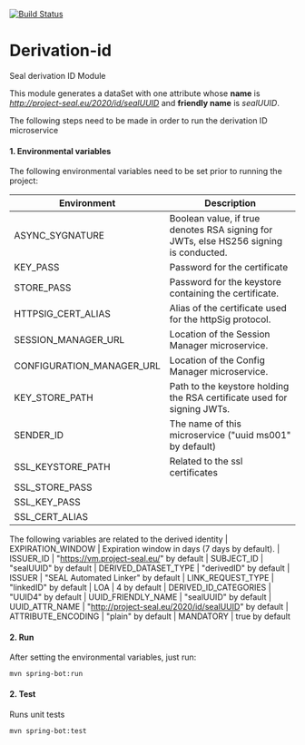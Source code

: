 [![Build Status](https://travis-ci.org/EC-SEAL/derivation-id.svg?branch=development)](https://travis-ci.org/EC-SEAL/derivation-id)

# Derivation-id
Seal derivation ID Module

This module generates a dataSet with one attribute whose **name** is _http://project-seal.eu/2020/id/sealUUID_ and  **friendly name** is _sealUUID_.

The following steps need to be made in order to run the derivation ID microservice

#### 1. Environmental variables

The following environmental variables need to be set prior to running the project:

|Environment       | Description |
|------------------| ---- | 
| ASYNC_SYGNATURE  | Boolean value, if true denotes RSA signing for JWTs, else HS256 signing is conducted.|
| KEY_PASS         | Password for the certificate| 
| STORE_PASS       | Password for the keystore containing the certificate.| 
| HTTPSIG_CERT_ALIAS | Alias of the certificate used for the httpSig protocol. |
| SESSION_MANAGER_URL| Location of the Session Manager microservice. |
| CONFIGURATION_MANAGER_URL| Location of the Config Manager microservice. |
| KEY_STORE_PATH   |Path to the keystore holding the RSA certificate used for signing JWTs. 
| SENDER_ID | The name of this microservice ("uuid ms001" by default)
| SSL_KEYSTORE_PATH | Related to the ssl certificates
| SSL_STORE_PASS |
| SSL_KEY_PASS |
| SSL_CERT_ALIAS |

The following variables are related to the derived identity
| EXPIRATION_WINDOW | Expiration window in days (7 days by default).
| ISSUER_ID | "https://vm.project-seal.eu/" by default
| SUBJECT_ID | "sealUUID" by default
| DERIVED_DATASET_TYPE | "derivedID" by default
| ISSUER | "SEAL Automated Linker" by default
| LINK_REQUEST_TYPE | "linkedID" by default
| LOA | 4 by default
| DERIVED_ID_CATEGORIES | "UUID4" by default
| UUID_FRIENDLY_NAME | "sealUUID" by default
| UUID_ATTR_NAME | "http://project-seal.eu/2020/id/sealUUID" by default
| ATTRIBUTE_ENCODING | "plain" by default
| MANDATORY | true by default






#### 2. Run


After setting the environmental variables, just run: 

```mvn spring-bot:run ```


#### 2. Test
Runs unit tests 


```mvn spring-bot:test ```

